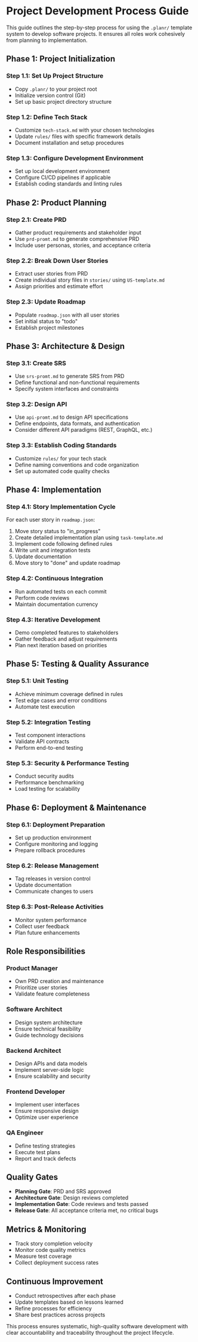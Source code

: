 # Project Development Process Guide

This guide outlines the step-by-step process for using the `.planr/` template system to develop software projects. It ensures all roles work cohesively from planning to implementation.

## Phase 1: Project Initialization

### Step 1.1: Set Up Project Structure
- Copy `.planr/` to your project root
- Initialize version control (Git)
- Set up basic project directory structure

### Step 1.2: Define Tech Stack
- Customize `tech-stack.md` with your chosen technologies
- Update `rules/` files with specific framework details
- Document installation and setup procedures

### Step 1.3: Configure Development Environment
- Set up local development environment
- Configure CI/CD pipelines if applicable
- Establish coding standards and linting rules

## Phase 2: Product Planning

### Step 2.1: Create PRD
- Gather product requirements and stakeholder input
- Use `prd-promt.md` to generate comprehensive PRD
- Include user personas, stories, and acceptance criteria

### Step 2.2: Break Down User Stories
- Extract user stories from PRD
- Create individual story files in `stories/` using `US-template.md`
- Assign priorities and estimate effort

### Step 2.3: Update Roadmap
- Populate `roadmap.json` with all user stories
- Set initial status to "todo"
- Establish project milestones

## Phase 3: Architecture & Design

### Step 3.1: Create SRS
- Use `srs-promt.md` to generate SRS from PRD
- Define functional and non-functional requirements
- Specify system interfaces and constraints

### Step 3.2: Design API
- Use `api-promt.md` to design API specifications
- Define endpoints, data formats, and authentication
- Consider different API paradigms (REST, GraphQL, etc.)

### Step 3.3: Establish Coding Standards
- Customize `rules/` for your tech stack
- Define naming conventions and code organization
- Set up automated code quality checks

## Phase 4: Implementation

### Step 4.1: Story Implementation Cycle
For each user story in `roadmap.json`:

1. Move story status to "in_progress"
2. Create detailed implementation plan using `task-template.md`
3. Implement code following defined rules
4. Write unit and integration tests
5. Update documentation
6. Move story to "done" and update roadmap

### Step 4.2: Continuous Integration
- Run automated tests on each commit
- Perform code reviews
- Maintain documentation currency

### Step 4.3: Iterative Development
- Demo completed features to stakeholders
- Gather feedback and adjust requirements
- Plan next iteration based on priorities

## Phase 5: Testing & Quality Assurance

### Step 5.1: Unit Testing
- Achieve minimum coverage defined in rules
- Test edge cases and error conditions
- Automate test execution

### Step 5.2: Integration Testing
- Test component interactions
- Validate API contracts
- Perform end-to-end testing

### Step 5.3: Security & Performance Testing
- Conduct security audits
- Performance benchmarking
- Load testing for scalability

## Phase 6: Deployment & Maintenance

### Step 6.1: Deployment Preparation
- Set up production environment
- Configure monitoring and logging
- Prepare rollback procedures

### Step 6.2: Release Management
- Tag releases in version control
- Update documentation
- Communicate changes to users

### Step 6.3: Post-Release Activities
- Monitor system performance
- Collect user feedback
- Plan future enhancements

## Role Responsibilities

### Product Manager
- Own PRD creation and maintenance
- Prioritize user stories
- Validate feature completeness

### Software Architect
- Design system architecture
- Ensure technical feasibility
- Guide technology decisions

### Backend Architect
- Design APIs and data models
- Implement server-side logic
- Ensure scalability and security

### Frontend Developer
- Implement user interfaces
- Ensure responsive design
- Optimize user experience

### QA Engineer
- Define testing strategies
- Execute test plans
- Report and track defects

## Quality Gates

- **Planning Gate**: PRD and SRS approved
- **Architecture Gate**: Design reviews completed
- **Implementation Gate**: Code reviews and tests passed
- **Release Gate**: All acceptance criteria met, no critical bugs

## Metrics & Monitoring

- Track story completion velocity
- Monitor code quality metrics
- Measure test coverage
- Collect deployment success rates

## Continuous Improvement

- Conduct retrospectives after each phase
- Update templates based on lessons learned
- Refine processes for efficiency
- Share best practices across projects

This process ensures systematic, high-quality software development with clear accountability and traceability throughout the project lifecycle.